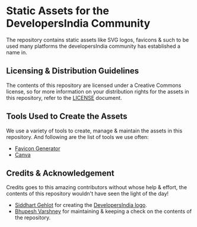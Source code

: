 # Static Assets for the DevelopersIndia Community

The repository contains static assets like SVG logos, favicons & such to be
used many platforms the developersIndia community has established a name in.

## Licensing & Distribution Guidelines

The contents of this repository are licensed under a Creative Commons license,
so for more information on your distribution rights for the assets in this
repository, refer to the [LICENSE](./LICENSE) document.

## Tools Used to Create the Assets

We use a variety of tools to create, manage & maintain the assets in this
repository. And following are the list of tools we use often:

- [Favicon Generator](https://realfavicongenerator.net)
- [Canva](https://www.canva.com)

## Credits & Acknowledgement

Credits goes to this amazing contributors without whose help & effort, the
contents of this repository wouldn't have seen the light of the day!

- [Siddhart Gehlot](https://github.com/sidharthgehlot) for creating the
  [DevelopersIndia logo](./logo.svg).
- [Bhupesh Varshney](https://github.com/Bhupesh-V) for maintaining & keeping a
  check on the contents of the repository.
